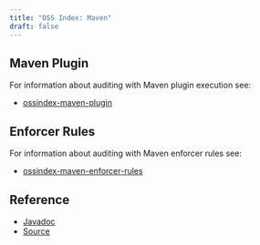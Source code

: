 ```yaml
---
title: "OSS Index: Maven"
draft: false
---
```


## Maven Plugin

For information about auditing with Maven plugin execution see:

* [ossindex-maven-plugin](maven-plugin/)

## Enforcer Rules

For information about auditing with Maven enforcer rules see:

* [ossindex-maven-enforcer-rules](enforcer-rules/)

## Reference

* [Javadoc](maven/apidocs/)
* [Source](maven/xref/)
